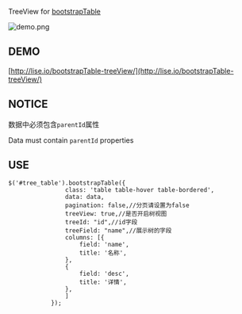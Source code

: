 TreeView for [bootstrapTable](https://github.com/wenzhixin/bootstrap-table)


![demo.png](https://raw.githubusercontent.com/lslvxy/bootstrapTable-treeView/master/assets/demo.png)

## DEMO

[http://lise.io/bootstrapTable-treeView/](http://lise.io/bootstrapTable-treeView/)

## NOTICE

数据中必须包含`parentId`属性

Data must contain `parentId` properties


## USE

```
$('#tree_table').bootstrapTable({
                class: 'table table-hover table-bordered',
                data: data,
                pagination: false,//分页请设置为false
                treeView: true,//是否开启树视图
                treeId: "id",//id字段
                treeField: "name",//展示树的字段
                columns: [{
                    field: 'name',
                    title: '名称',
                },
                {
                    field: 'desc',
                    title: '详情',
                },
                ]
            });
```
